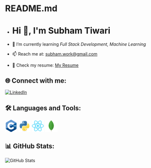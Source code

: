 # README.md
- # Hi 👋, I'm Subham Tiwari

- 🌱 I’m currently learning *Full Stack Development, Machine Learning*
- 📫 Reach me at: [subham.work@gmail.com](mailto:subham.work@gmail.com)
- 📝 Check my resume: [My Resume](http://bit.ly/subham-resume)

## 🌐 Connect with me:
[![LinkedIn](https://img.shields.io/badge/LinkedIn-blue?logo=linkedin&logoColor=white)](https://linkedin.com/in/subham-tiwari-367a86257/)



## 🛠 Languages and Tools:
<img src="https://raw.githubusercontent.com/devicons/devicon/master/icons/cplusplus/cplusplus-original.svg" width="40"/>
<img src="https://raw.githubusercontent.com/devicons/devicon/master/icons/python/python-original.svg" width="40"/>
<img src="https://raw.githubusercontent.com/devicons/devicon/master/icons/react/react-original.svg" width="40"/>
<img src="https://raw.githubusercontent.com/devicons/devicon/master/icons/mongodb/mongodb-original.svg" width="40"/>

## 📊 GitHub Stats:
![GitHub Stats](https://github-readme-stats.vercel.app/api?username=subhamtiwari&show_icons=true&theme=radical)
